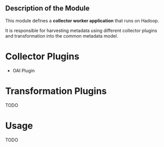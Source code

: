 Description of the Module
--------------------------
This module defines a **collector worker application** that runs on Hadoop.

It is responsible for harvesting metadata using different collector plugins and transformation into the common metadata model.

# Collector Plugins
* OAI Plugin 

# Transformation Plugins
TODO


# Usage
TODO

